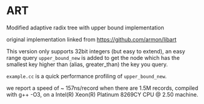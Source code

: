 # ART
Modified adaptive radix tree with upper bound implementation

original implementation linked from https://github.com/armon/libart

This version only supports 32bit integers (but easy to extend), an easy range query `upper_bound_new` is added to get the node which has the smallest key higher than (alias, greater_than) the key you query.

`example.cc` is a quick performance profiling of `upper_bound_new`.

we report a speed of ~ 157ns/record when there are 1.5M records, compiled with g++ -O3, on a Intel(R) Xeon(R) Platinum 8269CY CPU @ 2.50 machine.

